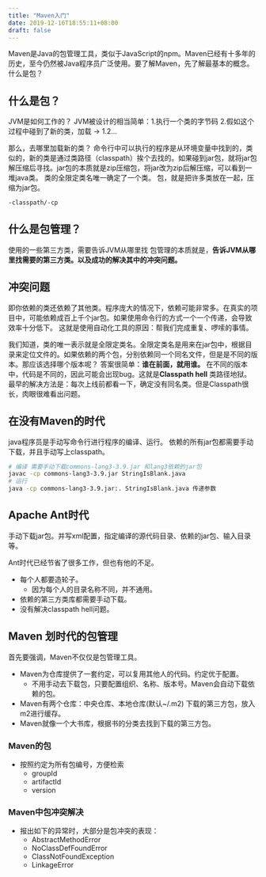 ```yaml
---
title: "Maven入门"
date: 2019-12-16T18:55:11+08:00
draft: false
---
```


Maven是Java的包管理工具，类似于JavaScript的npm。Maven已经有十多年的历史，至今仍然被Java程序员广泛使用。要了解Maven，先了解最基本的概念。什么是包？

## 什么是包？
JVM是如何工作的？
JVM被设计的相当简单：1.执行一个类的字节码 2.假如这个过程中碰到了新的类，加载 -> 1.2...

那么，去哪里加载新的类？
命令行中可以执行的程序是从环境变量中找到的，类似的，新的类是通过类路径（classpath）挨个去找的。如果碰到jar包，就将jar包解压缩后寻找。jar包的本质就是zip压缩包，将jar改为zip后解压缩，可以看到一堆java类。
类的全限定类名唯一确定了一个类。
包，就是把许多类放在一起，压缩为jar包。
```bash
-classpath/-cp
```

## 什么是包管理？
使用的一些第三方类，需要告诉JVM从哪里找
包管理的本质就是，**告诉JVM从哪里找需要的第三方类。以及成功的解决其中的冲突问题。**

## 冲突问题
即你依赖的类还依赖了其他类。程序庞大的情况下，依赖可能非常多。在真实的项目中，可能依赖成百上千个jar包。如果使用命令行的方式一个一个传递，会导致效率十分低下。
这就是使用自动化工具的原因：帮我们完成重复、啰嗦的事情。

我们知道，类的唯一表示就是全限定类名。全限定类名是用来在jar包中，根据目录来定位文件的。如果依赖的两个包，分别依赖同一个同名文件，但是是不同的版本。那应该选择哪个版本呢？
答案很简单：**谁在前面，就用谁。**
在不同的版本中，代码是不同的，因此可能会出现bug。这就是**Classpath hell** 类路径地狱。
最早的解决方法是：每次上线前都看一下，确定没有同名类。但是Classpath很长，肉眼很难看出问题。

## 在没有Maven的时代
java程序员是手动写命令行进行程序的编译、运行。
依赖的所有jar包都需要手动下载，并且手动写上classpath。
```bash
# 编译 需要手动下载commons-lang3-3.9.jar 和lang3依赖的jar包
javac -cp commons-lang3-3.9.jar StringIsBlank.java
# 运行
java -cp commons-lang3-3.9.jar:. StringIsBlank.java 传递参数
```

## Apache Ant时代
手动下载jar包。并写xml配置，指定编译的源代码目录、依赖的jar包、输入目录等。

Ant时代已经节省了很多工作，但也有他的不足。
- 每个人都要造轮子。
  - 因为每个人的目录名称不同，并不通用。
- 依赖的第三方类库都需要手动下载。
- 没有解决classpath hell问题。

## Maven 划时代的包管理
首先要强调，Maven不仅仅是包管理工具。
- Maven为仓库提供了一套约定，可以复用其他人的代码。约定优于配置。
  - 不用手动去下载包，只要配置组织、名称、版本号。Maven会自动下载依赖的包。
- Maven有两个仓库：中央仓库、本地仓库(默认~/.m2) 下载的第三方包，放入m2进行缓存。
- Maven就像一个大书库，根据书的分类去找到下载的第三方包。

### Maven的包
- 按照约定为所有包编号，方便检索
  - groupId
  - artifactId
  - version

### Maven中包冲突解决
- 报出如下的异常时，大部分是包冲突的表现：
  - AbstractMethodError
  - NoClassDefFoundError
  - ClassNotFoundException
  - LinkageError

